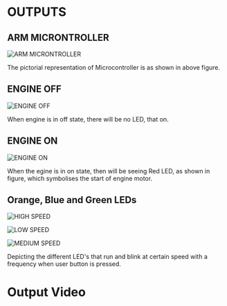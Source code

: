 # OUTPUTS
## ARM MICRONTROLLER
![ARM MICRONTROLLER](https://user-images.githubusercontent.com/94955036/168513704-ea16ca5e-e7d4-4259-b545-e5509c1b285b.png)

The pictorial representation of Microcontroller is as shown in above figure.
## ENGINE OFF
![ENGINE OFF](https://user-images.githubusercontent.com/94955036/168513730-195e6a27-c41a-49c4-bd40-b90f4466cc50.png)

When engine is in off state, there will be no LED, that on.
## ENGINE ON
![ENGINE ON](https://user-images.githubusercontent.com/94955036/168513732-b163d685-b175-40f1-8f7b-ab8298f264c3.png)

When the egine is in on state, then will be seeing Red LED, as shown in figure, which symbolises the start of engine motor.
## Orange, Blue and Green LEDs
![HIGH SPEED](https://user-images.githubusercontent.com/94955036/168513737-d3e9d3eb-146e-4286-8e5b-4c5c9a290bcb.png)

![LOW SPEED](https://user-images.githubusercontent.com/94955036/168513741-bfad35e2-8606-46b2-96d9-af06924fa847.png)

![MEDIUM SPEED](https://user-images.githubusercontent.com/94955036/168513749-bec8cd04-e599-4d42-9eb7-6dba5e127686.png)

Depicting the different LED's that run and blink at certain speed with a frequency when user button is pressed.
# Output Video
